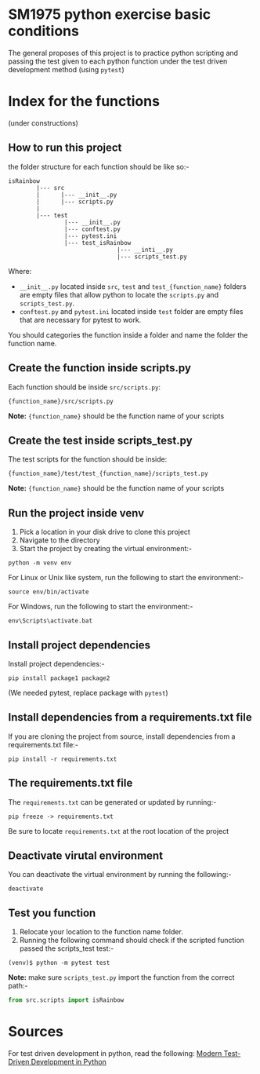 # SM1975 python exercise basic conditions
The general proposes of this project is to practice python scripting and passing the test given to each python function under the test driven development method (using `pytest`)

# Index for the functions
(under constructions)

## How to run this project

the folder structure for each function should be like so:- 
```
isRainbow
        |--- src
        |      |--- __init__.py
        |      |--- scripts.py
        |
        |--- test
                |--- __init__.py
                |--- conftest.py
                |--- pytest.ini
                |--- test_isRainbow
                               |--- __inti__.py
                               |--- scripts_test.py
```
Where:
- `__init__.py` located inside `src`, `test` and `test_{function_name}` folders are empty files that allow python to locate the `scripts.py` and `scripts_test.py`.
- `conftest.py` and `pytest.ini` located inside `test` folder are empty files that are necessary for pytest to work.

You should categories the function inside a folder and name the folder the function name.

## Create the function inside scripts.py
Each function should be inside `src/scripts.py`:
```
{function_name}/src/scripts.py 
```
__Note:__ `{function_name}` should be the function name of your scripts

## Create the test inside scripts_test.py
The test scripts for the function should be inside:
```
{function_name}/test/test_{function_name}/scripts_test.py
```
__Note:__ `{function_name}` should be the function name of your scripts


## Run the project inside venv
1. Pick a location in your disk drive to clone this project
1. Navigate to the directory
1. Start the project by creating the virtual environment:-
```
python -m venv env
```
For Linux or Unix like system, run the following to start the environment:-
```
source env/bin/activate
```
For Windows, run the following to start the environment:-
```
env\Scripts\activate.bat
```
## Install project dependencies
Install project dependencies:-
```
pip install package1 package2
```
(We needed pytest, replace package with `pytest`)

## Install dependencies from a requirements.txt file
If you are cloning the project from source, install dependencies from a requirements.txt file:-
```
pip install -r requirements.txt
```
## The requirements.txt file
The `requirements.txt` can be generated or updated by running:-
```
pip freeze -> requirements.txt
```

Be sure to locate `requirements.txt` at the root location of the project
## Deactivate virutal environment
You can deactivate the virtual environment by running the following:-
```
deactivate
```

## Test you function
1. Relocate your location to the function name folder.
1. Running the following command should check if the scripted function passed the scripts_test test:-
```
(venv)$ python -m pytest test
```
__Note:__ make sure `scripts_test.py` import the function from the correct path:-

```py
from src.scripts import isRainbow
```

# Sources
For test driven development in python, read the following:
[Modern Test-Driven Development in Python](https://testdriven.io/blog/modern-tdd/)